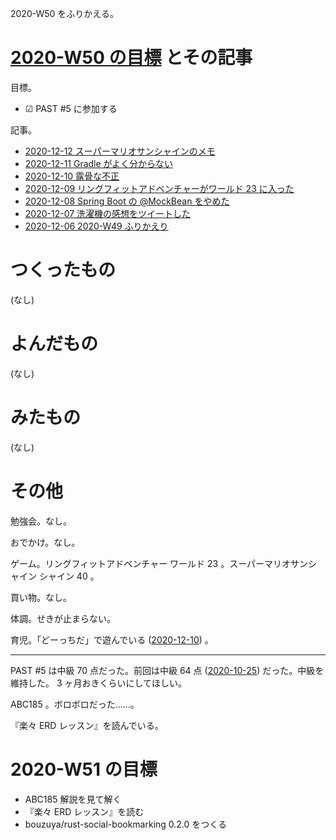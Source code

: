 2020-W50 をふりかえる。

# [2020-W50 の目標][2020-12-06] とその記事

目標。

- ☑ PAST #5 に参加する

記事。

- [2020-12-12 スーパーマリオサンシャインのメモ][2020-12-12]
- [2020-12-11 Gradle がよく分からない][2020-12-11]
- [2020-12-10 露骨な不正][2020-12-10]
- [2020-12-09 リングフィットアドベンチャーがワールド 23 に入った][2020-12-09]
- [2020-12-08 Spring Boot の @MockBean をやめた][2020-12-08]
- [2020-12-07 洗濯機の感想をツイートした][2020-12-07]
- [2020-12-06 2020-W49 ふりかえり][2020-12-06]

# つくったもの

(なし)

# よんだもの

(なし)

# みたもの

(なし)

# その他

勉強会。なし。

おでかけ。なし。

ゲーム。リングフィットアドベンチャー ワールド 23 。スーパーマリオサンシャイン シャイン 40 。

買い物。なし。

体調。せきが止まらない。

育児。「どーっちだ」で遊んでいる ([2020-12-10][]) 。

---

PAST #5 は中級 70 点だった。前回は中級 64 点 ([2020-10-25][]) だった。中級を維持した。 3 ヶ月おきくらいにしてほしい。

ABC185 。ボロボロだった……。

『楽々 ERD レッスン』を読んでいる。

# 2020-W51 の目標

- ABC185 解説を見て解く
- 『楽々 ERD レッスン』を読む
- bouzuya/rust-social-bookmarking 0.2.0 をつくる

[2020-10-25]: https://blog.bouzuya.net/2020/10/25/
[2020-12-06]: https://blog.bouzuya.net/2020/12/06/
[2020-12-07]: https://blog.bouzuya.net/2020/12/07/
[2020-12-08]: https://blog.bouzuya.net/2020/12/08/
[2020-12-09]: https://blog.bouzuya.net/2020/12/09/
[2020-12-10]: https://blog.bouzuya.net/2020/12/10/
[2020-12-11]: https://blog.bouzuya.net/2020/12/11/
[2020-12-12]: https://blog.bouzuya.net/2020/12/12/
